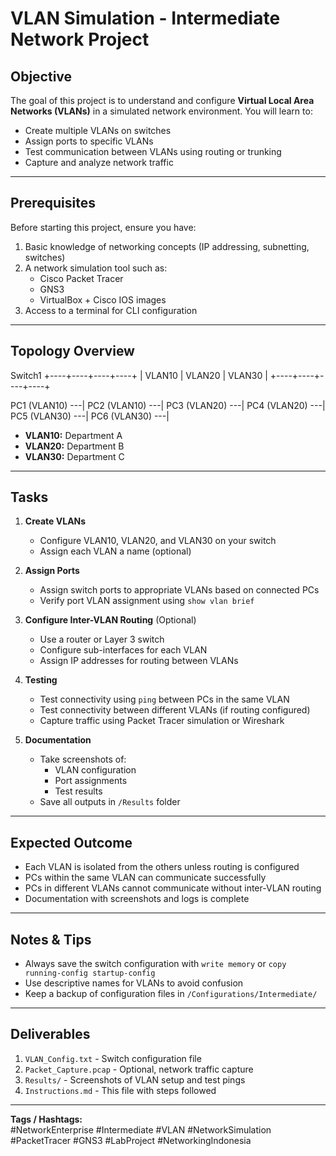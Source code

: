 # VLAN Simulation - Intermediate Network Project

## Objective
The goal of this project is to understand and configure **Virtual Local Area Networks (VLANs)** in a simulated network environment. You will learn to:

- Create multiple VLANs on switches
- Assign ports to specific VLANs
- Test communication between VLANs using routing or trunking
- Capture and analyze network traffic

---

## Prerequisites
Before starting this project, ensure you have:

1. Basic knowledge of networking concepts (IP addressing, subnetting, switches)
2. A network simulation tool such as:
   - Cisco Packet Tracer
   - GNS3
   - VirtualBox + Cisco IOS images
3. Access to a terminal for CLI configuration

---

## Topology Overview

Switch1
+----+----+----+----+
| VLAN10 | VLAN20 | VLAN30 |
+----+----+----+----+

PC1 (VLAN10) ---|
PC2 (VLAN10) ---|
PC3 (VLAN20) ---|
PC4 (VLAN20) ---|
PC5 (VLAN30) ---|
PC6 (VLAN30) ---|



- **VLAN10:** Department A  
- **VLAN20:** Department B  
- **VLAN30:** Department C

---

## Tasks

1. **Create VLANs**
   - Configure VLAN10, VLAN20, and VLAN30 on your switch
   - Assign each VLAN a name (optional)

2. **Assign Ports**
   - Assign switch ports to appropriate VLANs based on connected PCs
   - Verify port VLAN assignment using `show vlan brief`

3. **Configure Inter-VLAN Routing** (Optional)
   - Use a router or Layer 3 switch
   - Configure sub-interfaces for each VLAN
   - Assign IP addresses for routing between VLANs

4. **Testing**
   - Test connectivity using `ping` between PCs in the same VLAN
   - Test connectivity between different VLANs (if routing configured)
   - Capture traffic using Packet Tracer simulation or Wireshark

5. **Documentation**
   - Take screenshots of:
     - VLAN configuration
     - Port assignments
     - Test results
   - Save all outputs in `/Results` folder

---

## Expected Outcome

- Each VLAN is isolated from the others unless routing is configured
- PCs within the same VLAN can communicate successfully
- PCs in different VLANs cannot communicate without inter-VLAN routing
- Documentation with screenshots and logs is complete

---

## Notes & Tips

- Always save the switch configuration with `write memory` or `copy running-config startup-config`
- Use descriptive names for VLANs to avoid confusion
- Keep a backup of configuration files in `/Configurations/Intermediate/`

---

## Deliverables

1. `VLAN_Config.txt` - Switch configuration file  
2. `Packet_Capture.pcap` - Optional, network traffic capture  
3. `Results/` - Screenshots of VLAN setup and test pings  
4. `Instructions.md` - This file with steps followed  

---

**Tags / Hashtags:**  
#NetworkEnterprise #Intermediate #VLAN #NetworkSimulation #PacketTracer #GNS3 #LabProject #NetworkingIndonesia
